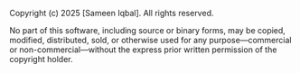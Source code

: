 Copyright (c) 2025 [Sameen Iqbal]. All rights reserved.

No part of this software, including source or binary forms, may be copied, modified, distributed, sold, or otherwise used
for any purpose—commercial or non-commercial—without the express prior written permission of the copyright holder.
